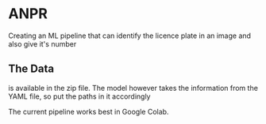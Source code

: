 # ANPR

Creating an ML pipeline that can identify the licence plate in an image and also give it's number

## The Data
is available in the zip file. The model however takes the information from the YAML file, so put the paths in it accordingly

The current pipeline works best in Google Colab.
